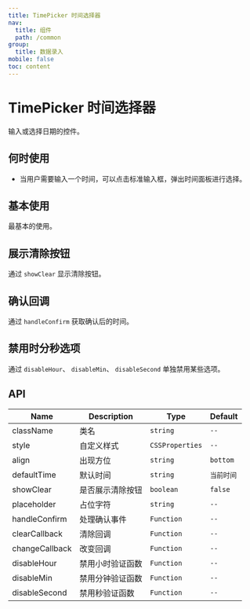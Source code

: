 ```yaml
---
title: TimePicker 时间选择器
nav:
  title: 组件
  path: /common
group:
  title: 数据录入
mobile: false
toc: content
---
```


# TimePicker 时间选择器

输入或选择日期的控件。

## 何时使用

- 当用户需要输入一个时间，可以点击标准输入框，弹出时间面板进行选择。

## 基本使用

最基本的使用。

<code src="./demos/index1.tsx"></code>

## 展示清除按钮

通过 `showClear` 显示清除按钮。

<code src="./demos/index2.tsx"></code>

## 确认回调

通过 `handleConfirm` 获取确认后的时间。

<code src="./demos/index3.tsx"></code>

## 禁用时分秒选项

通过 `disableHour`、 `disableMin`、 `disableSecond` 单独禁用某些选项。

<code src="./demos/index4.tsx"></code>

## API

| Name           | Description      | Type            | Default    |
| -------------- | ---------------- | --------------- | ---------- |
| className      | 类名             | `string`        | `--`       |
| style          | 自定义样式       | `CSSProperties` | `--`       |
| align          | 出现方位         | `string`        | `bottom`   |
| defaultTime    | 默认时间         | `string`        | `当前时间` |
| showClear      | 是否展示清除按钮 | `boolean`       | `false`    |
| placeholder    | 占位字符         | `string`        | `--`       |
| handleConfirm  | 处理确认事件     | `Function`      | `--`       |
| clearCallback  | 清除回调         | `Function`      | `--`       |
| changeCallback | 改变回调         | `Function`      | `--`       |
| disableHour    | 禁用小时验证函数 | `Function`      | `--`       |
| disableMin     | 禁用分钟验证函数 | `Function`      | `--`       |
| disableSecond  | 禁用秒验证函数   | `Function`      | `--`       |

